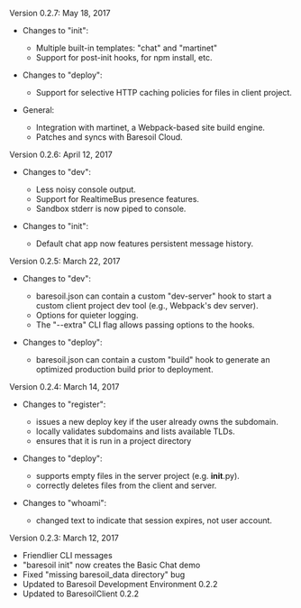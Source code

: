 Version 0.2.7: May 18, 2017

  * Changes to "init":
    - Multiple built-in templates: "chat" and "martinet"
    - Support for post-init hooks, for npm install, etc.

  * Changes to "deploy":
    - Support for selective HTTP caching policies for files in client project.

  * General:
    - Integration with martinet, a Webpack-based site build engine.
    - Patches and syncs with Baresoil Cloud.


Version 0.2.6: April 12, 2017

  * Changes to "dev":
    - Less noisy console output.
    - Support for RealtimeBus presence features.
    - Sandbox stderr is now piped to console.

  * Changes to "init":
    - Default chat app now features persistent message history.


Version 0.2.5: March 22, 2017

  * Changes to "dev":
    - baresoil.json can contain a custom "dev-server" hook to start a
      custom client project dev tool (e.g., Webpack's dev server).
    - Options for quieter logging.
    - The "--extra" CLI flag allows passing options to the hooks.

  * Changes to "deploy":
    - baresoil.json can contain a custom "build" hook to generate an
      optimized production build prior to deployment.


Version 0.2.4: March 14, 2017

  * Changes to "register":
    - issues a new deploy key if the user already owns the subdomain.
    - locally validates subdomains and lists available TLDs.
    - ensures that it is run in a project directory

  * Changes to "deploy":
    - supports empty files in the server project (e.g. __init__.py).
    - correctly deletes files from the client and server.

  * Changes to "whoami":
    - changed text to indicate that session expires, not user account.


Version 0.2.3: March 12, 2017

  * Friendlier CLI messages
  * "baresoil init" now creates the Basic Chat demo
  * Fixed "missing baresoil_data directory" bug
  * Updated to Baresoil Development Environment 0.2.2
  * Updated to BaresoilClient 0.2.2
